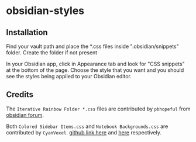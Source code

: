 # obsidian-styles

## Installation
Find your vault path and place the *.css files inside ".obsidian/snippets" folder. Create the folder if not present

In your Obsidian app, click in Appearance tab and look for "CSS snippets" at the bottom of the page. Choose the style that you want and you should see the styles being applied to your Obsidian editor.



## Credits
The `Iterative Rainbow Folder *.css` files are contributed by `pbhopeful` from [obsidian forum](https://forum.obsidian.md/t/iterative-rainbow-folder-colors-css/21066).

Both `Colored Sidebar Items.css` and `Notebook Backgrounds.css` are contributed by `CyanVoxel`. 
[github link here](https://github.com/CyanVoxel/Obsidian-Colored-Sidebar) and [here](https://github.com/CyanVoxel/Obsidian-Notebook-Themes) respectively.
